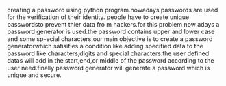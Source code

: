 creating a password using python program.nowadays passwords are used for the verification of their identity.
people have to create unique passwordsto prevent thier data fro m hackers.for this problem now adays a password generator is used.the password contains upper and lower case and some sp-ecial characters.our main objective is to create a password generatorwhich satisifies a condition like adding specified data to the password like characters,digits and special characters.the user defined datas will add in the start,end,or middle of the password according to the user need.finally password generator will generate a password which is unique and secure. 
